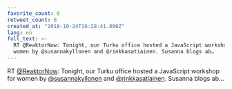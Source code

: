 ```yaml
---
favorite_count: 0
retweet_count: 0
created_at: "2018-10-24T16:28:41.000Z"
lang: en
full_text: >-
  RT @ReaktorNow: Tonight, our Turku office hosted a JavaScript workshop for
  women by @susannakyllonen and @rinkkasatiainen. Susanna blogs ab…
---
```


RT [@ReaktorNow](https://twitter.com/ReaktorNow): Tonight, our Turku office
hosted a JavaScript workshop for women by
[@susannakyllonen](https://twitter.com/susannakyllonen) and
[@rinkkasatiainen](https://twitter.com/rinkkasatiainen). Susanna blogs ab…
